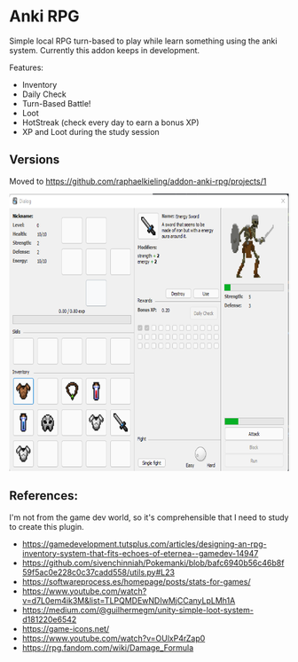 # Anki RPG

Simple local RPG turn-based to play while learn something using the anki system. Currently this addon keeps in development.

Features:
- Inventory
- Daily Check
- Turn-Based Battle!
- Loot
- HotStreak (check every day to earn a bonus XP)
- XP and Loot during the study session

## Versions
Moved to https://github.com/raphaelkieling/addon-anki-rpg/projects/1

<img height="500px" src="./example-02.png">

## References:
I'm not from the game dev world, so it's comprehensible that I need to study to create this plugin.

- https://gamedevelopment.tutsplus.com/articles/designing-an-rpg-inventory-system-that-fits-echoes-of-eternea--gamedev-14947
- https://github.com/sivenchinniah/Pokemanki/blob/bafc6940b56c46b8f59f5ac0e228c0c37cadd558/utils.py#L23
- https://softwareprocess.es/homepage/posts/stats-for-games/
- https://www.youtube.com/watch?v=d7L0em4ik3M&list=TLPQMDEwNDIwMjCCanyLpLMh1A
- https://medium.com/@guilhermegm/unity-simple-loot-system-d181220e6542
- https://game-icons.net/
- https://www.youtube.com/watch?v=OUlxP4rZap0
- https://rpg.fandom.com/wiki/Damage_Formula
